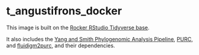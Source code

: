 # t\_angustifrons\_docker

This image is built on the [Rocker RStudio Tidyverse base](https://hub.docker.com/r/rocker/tidyverse/). 

It also includes the [Yang and Smith Phylogenomic Analysis Pipeline](https://bitbucket.org/yangya/phylogenomic_dataset_construction), [PURC](https://bitbucket.org/crothfels/purc), and [fluidigm2purc](https://github.com/pblischak/fluidigm2purc), and their dependencies.
